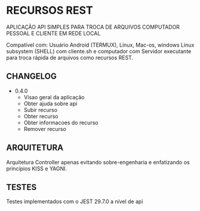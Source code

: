 # RECURSOS REST

APLICAÇÃO API SIMPLES PARA TROCA DE ARQUIVOS COMPUTADOR PESSOAL E CLIENTE EM REDE LOCAL

Compatível com:
Usuário Android (TERMUX), Linux, Mac-os, windows Linux subsystem (SHELL) com cliente.sh
e computador com Servidor executante para troca rápida de arquivos como recursos REST.

## CHANGELOG

- 0.4.0
    - Visao geral da aplicação
    - Obter ajuda sobre api
    - Subir recurso
    - Obter recurso
    - Obter informacoes do recurso
    - Remover recurso

## ARQUITETURA

Arquitetura Controller apenas evitando sobre-engenharia
e enfatizando os princípios KISS e YAGNI.

## TESTES

Testes implementados com o JEST 29.7.0 a nível de api

